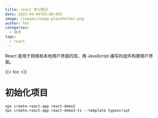 ```yaml
---
title: react 学习笔记
date: 2023-04-04T05:00:00Z
image: /images/image-placeholder.png
author: hht
categories:
  - 技术
tags:
  - react
---
```

React 是用于网络和本地用户界面的库。用 JavaScript 编写的组件构建用户界面。

<!--more-->

{{< toc >}}

# 初始化项目

```shell
npx create-react-app react-demo2
npx create-react-app react-demo3-ts --template typescript
```
